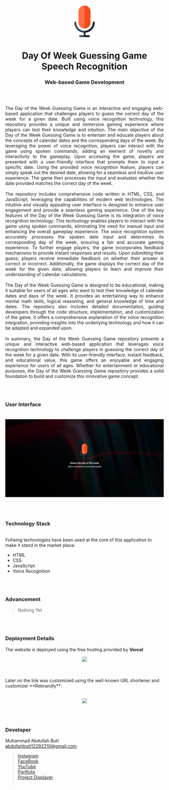<p align="center">
  <img src = "/img/microphone.png" width="100">
</p>

<h1 align="center">
  Day Of Week Guessing Game Speech Recognition
</h1>

<h3 align="center">
  Web-based Game Development
</h3>


<br><br>

<p align="justify">
The Day of the Week Guessing Game is an interactive and engaging web-based application that challenges players to guess the correct day of the week for a given date. Built using voice recognition technology, this repository provides a unique and immersive gaming experience where players can test their knowledge and intuition.
The main objective of the Day of the Week Guessing Game is to entertain and educate players about the concepts of calendar dates and the corresponding days of the week. By leveraging the power of voice recognition, players can interact with the game using spoken commands, adding an element of novelty and interactivity to the gameplay.
Upon accessing the game, players are presented with a user-friendly interface that prompts them to input a specific date. Using the provided voice recognition feature, players can simply speak out the desired date, allowing for a seamless and intuitive user experience. The game then processes the input and evaluates whether the date provided matches the correct day of the week.
<br><br>
The repository includes comprehensive code written in HTML, CSS, and JavaScript, leveraging the capabilities of modern web technologies. The intuitive and visually appealing user interface is designed to enhance user engagement and provide a seamless gaming experience.
One of the key features of the Day of the Week Guessing Game is its integration of voice recognition technology. This technology enables players to interact with the game using spoken commands, eliminating the need for manual input and enhancing the overall gameplay experience. The voice recognition system accurately processes the spoken date input and determines its corresponding day of the week, ensuring a fair and accurate gaming experience.
To further engage players, the game incorporates feedback mechanisms to provide instant responses and results. Upon submitting their guess, players receive immediate feedback on whether their answer is correct or incorrect. Additionally, the game displays the correct day of the week for the given date, allowing players to learn and improve their understanding of calendar calculations.
<br><br>
The Day of the Week Guessing Game is designed to be educational, making it suitable for users of all ages who want to test their knowledge of calendar dates and days of the week. It provides an entertaining way to enhance mental math skills, logical reasoning, and general knowledge of time and dates.
The repository also includes detailed documentation, guiding developers through the code structure, implementation, and customization of the game. It offers a comprehensive explanation of the voice recognition integration, providing insights into the underlying technology and how it can be adapted and expanded upon.
<br><br>
In summary, the Day of the Week Guessing Game repository presents a unique and interactive web-based application that leverages voice recognition technology to challenge players in guessing the correct day of the week for a given date. With its user-friendly interface, instant feedback, and educational value, this game offers an enjoyable and engaging experience for users of all ages. Whether for entertainment or educational purposes, the Day of the Week Guessing Game repository provides a solid foundation to build and customize this innovative game concept.
</p>


<br><br>
<!-- ................................................................................................................................. --


### Demo
<p align="justify">
  The Demo of this working project can be found on <br>
  <a href="https://rebrand.ly/DayGuessingGame_MABCORP">rebrand.ly/DayGuessingGame_MABCORP</a>
</p>


<br><br>
<!-- ................................................................................................................................. -->



### User Interface <br><br>
![GUI for this Project](/img/demo.png)


<br><br>
<!-- ................................................................................................................................. -->




### Technology Stack
<br>
Follwing technologies have been used at the core of this application to make it stand in the market place:

- HTML
- CSS
- JavaScript
- Voice Recognition


<br><br>
<!-- ................................................................................................................................. -->


### Advancement

> Nothing Yet

<br><br>
<!-- ................................................................................................................................. -->


### Deployment Details

The website is deployed using the free hosting provided by **Vercel**
<p align = "center">
  <img src = "https://branditechture.agency/brand-logos/wp-content/uploads/wpdm-cache/Vercel-900x0.png" width = "300">
</p>
<br><br>
Later on the link was customized using the well-known URL shortener and customizer **Rebrandly**:<br><br>
<p align = "center">
  <img src = "https://www.rebrandly.com/images/URL-Shortener.fileextension.svg" width = "300">
</p>


<br><br>
<!-- ................................................................................................................................. -->


### Developer

Muhammad Abdullah Butt <br>
abdullahbutt12292210@gmail.com <br>
> [Instagram](https://www.instagram.com/abdullah.butt.22/)<br>
> [FaceBook](https://www.facebook.com/profile.php?id=100076291614529)<br>
> [YouTube](https://www.youtube.com/channel/UCnuOFQyMywg-KuoN-lmav1Q)<br>
> [Portfolio](https://rebrand.ly/MuhammadAbdullahButt_MABCORP)<br>
> [Project Displayer]( https://rebrand.ly/ProjectDisplayer_MABCORP)
<br><br>
<!-- ................................................................................................................................. -->







